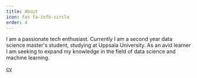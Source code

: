 ```yaml
---
title: About
icon: fas fa-info-circle
order: 4
---
```


I am a passionate tech enthusiast. Currently I am a second year data science master's student, studying at Uppsala University. As an avid learner I am seeking to expand my knowledge in the field of data science and machine learning.

[cv](/assets/cv.pdf)
